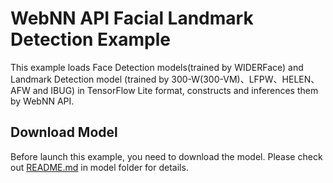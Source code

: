 WebNN API Facial Landmark Detection Example
======
This example loads Face Detection models(trained by WIDERFace) and Landmark Detection model (trained by 300-W(300-VM)、LFPW、HELEN、AFW and IBUG) in TensorFlow Lite format, constructs and inferences them by WebNN API.

Download Model
-----------
Before launch this example, you need to download the model. Please check out [README.md](model/README.md) in model folder for details.